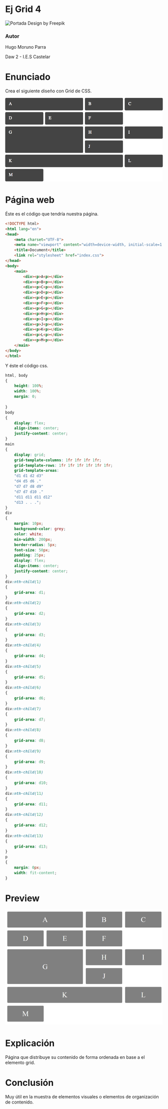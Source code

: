 # Ej Grid 4

![Portada](../imgs/portada.jpg)
Design by Freepik

### Autor

Hugo Moruno Parra  

Daw 2 - I.E.S Castelar

<div style="page-break-after: always;"></div>

# Enunciado

Crea el siguiente diseño con Grid de CSS.

![Enunciado](img.bmp)

# Página web

Éste es el código que tendría nuestra página.

```html
<!DOCTYPE html>
<html lang="en">
<head>
    <meta charset="UTF-8">
    <meta name="viewport" content="width=device-width, initial-scale=1.0">
    <title>Document</title>
    <link rel="stylesheet" href="index.css">
</head>
<body>
    <main>
        <div><p>A<p></div>
        <div><p>B<p></div>
        <div><p>C<p></div>
        <div><p>D<p></div>
        <div><p>E<p></div>
        <div><p>F<p></div>
        <div><p>G<p></div>
        <div><p>H<p></div>
        <div><p>I<p></div>
        <div><p>J<p></div>
        <div><p>K<p></div>
        <div><p>L<p></div>
        <div><p>M<p></div>
    </main>
</body>
</html>
```

<div style="page-break-after: always;"></div>

Y éste el código css.

```css
html, body
{
    height: 100%;
    width: 100%;
    margin: 0;
    
}
body
{
    display: flex;
    align-items: center;
    justify-content: center;
}
main
{
    display: grid;
    grid-template-columns: 1fr 1fr 1fr 1fr; 
    grid-template-rows: 1fr 1fr 1fr 1fr 1fr 1fr; 
    grid-template-areas: 
    "d1 d1 d2 d3"
    "d4 d5 d6 ."
    "d7 d7 d8 d9"
    "d7 d7 d10 ."
    "d11 d11 d11 d12"
    "d13 . . ."; 
}
div
{
    margin: 10px;
    background-color: grey;
    color: white;
    min-width: 200px;
    border-radius: 5px;
    font-size: 50px;
    padding: 25px;
    display: flex;
    align-items: center;
    justify-content: center;
}
div:nth-child(1)
{
    grid-area: d1;
}
div:nth-child(2)
{
    grid-area: d2;
}
div:nth-child(3)
{
    grid-area: d3;
}
div:nth-child(4)
{
    grid-area: d4;
}
div:nth-child(5)
{
    grid-area: d5;
}
div:nth-child(6)
{
    grid-area: d6;
}
div:nth-child(7)
{
    grid-area: d7;
}
div:nth-child(8)
{
    grid-area: d8;
}
div:nth-child(9)
{
    grid-area: d9;
}
div:nth-child(10)
{
    grid-area: d10;
}
div:nth-child(11)
{
    grid-area: d11;
}
div:nth-child(12)
{
    grid-area: d12;
}
div:nth-child(13)
{
    grid-area: d13;
}
p
{
    margin: 0px;
    width: fit-content;
}
```

<div style="page-break-after: always;"></div>

# Preview

![Vista final de la página](./preview.png)

# Explicación

Página que distribuye su contenido de forma ordenada en base a el elemento grid.

# Conclusión

Muy útil en la muestra de elementos visuales o elementos de organización de contenido.